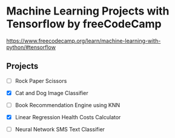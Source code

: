 # Machine Learning Projects with Tensorflow by freeCodeCamp

https://www.freecodecamp.org/learn/machine-learning-with-python/#tensorflow

## Projects

- [ ] Rock Paper Scissors

- [x] Cat and Dog Image Classifier

- [ ] Book Recommendation Engine using KNN

- [x] Linear Regression Health Costs Calculator

- [ ] Neural Network SMS Text Classifier